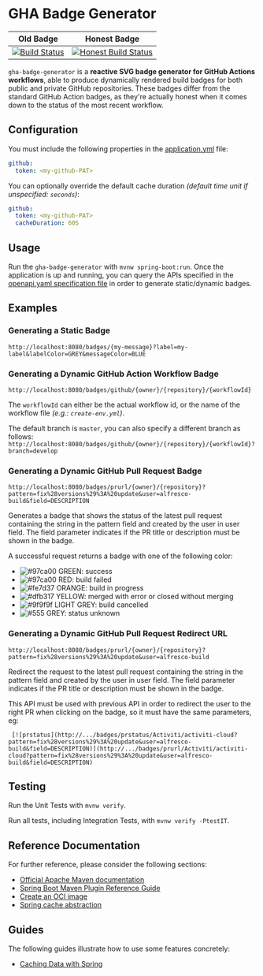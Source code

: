 # GHA Badge Generator

| Old Badge | Honest Badge |
|-----------|--------------|
| [![Build Status](https://github.com/Alfresco/alfresco-community-repo/actions/workflows/hackathon.yml/badge.svg?branch=hack/hackathon-demo)](https://github.com/Alfresco/alfresco-community-repo/actions?query=branch%3Ahack%2Fhackathon-demo) | [![Honest Build Status](https://mvdaxgtsxz.eu-west-1.awsapprunner.com/badges/github/Alfresco/alfresco-community-repo/hackathon.yml?branch=hack/hackathon-demo)](https://github.com/Alfresco/alfresco-community-repo/actions?query=branch%3Ahack%2Fhackathon-demo) |

`gha-badge-generator` is a **reactive SVG badge generator for GitHub Actions workflows**, able to produce dynamically rendered build badges for both public and private GitHub repositories.
These badges differ from the standard GitHub Action badges, as they're actually honest when it comes down to the status of the most recent workflow.

## Configuration

You must include the following properties in the [application.yml](https://github.com/AlfrescoLabs/gha-monitoring/blob/main/apps/gha-badge-generator/src/main/resources/config/application.yml) file:

```yaml
github:
  token: <my-github-PAT>
```

You can optionally override the default cache duration _(default time unit if unspecified: `seconds`)_:

```yaml
github:
  token: <my-github-PAT>
  cacheDuration: 60S
```

## Usage

Run the `gha-badge-generator` with `mvnw spring-boot:run`.
Once the application is up and running, you can query the APIs specified in the [openapi.yaml specification file](https://github.com/AlfrescoLabs/gha-monitoring/blob/main/apps/gha-badge-generator/src/main/resources/openapi/openapi.yaml) in order to generate static/dynamic badges.

## Examples

### Generating a Static Badge

`http://localhost:8080/badges/{my-message}?label=my-label&labelColor=GREY&messageColor=BLUE`

### Generating a Dynamic GitHub Action Workflow Badge

`http://localhost:8080/badges/github/{owner}/{repository}/{workflowId}`

The `workflowId` can either be the actual workflow id, or the name of the workflow file _(e.g.: `create-env.yml`)_.

The default branch is `master`, you can also specify a different branch as follows:
`http://localhost:8080/badges/github/{owner}/{repository}/{workflowId}?branch=develop`

### Generating a Dynamic GitHub Pull Request Badge

`http://localhost:8080/badges/prurl/{owner}/{repository}?pattern=fix%28versions%29%3A%20update&user=alfresco-build&field=DESCRIPTION`

Generates a badge that shows the status of the latest pull request containing the string in the pattern field and created by the user in user field. The field parameter indicates if the PR title or description must be shown in the badge.

A successful request returns a badge with one of the following color:
* ![#97ca00](https://via.placeholder.com/15/97ca00/97ca00.png) GREEN: success
* ![#97ca00](https://via.placeholder.com/15/e05d44/e05d44.png) RED: build failed
* ![#fe7d37](https://via.placeholder.com/15/fe7d37/fe7d37.png) ORANGE: build in progress
* ![#dfb317](https://via.placeholder.com/15/dfb317/dfb317.png) YELLOW: merged with error or closed without merging
* ![#9f9f9f](https://via.placeholder.com/15/9f9f9f/9f9f9f.png) LIGHT GREY: build cancelled
* ![#555](https://via.placeholder.com/15/555/555.png) GREY: status unknown

### Generating a Dynamic GitHub Pull Request Redirect URL

`http://localhost:8080/badges/prurl/{owner}/{repository}?pattern=fix%28versions%29%3A%20update&user=alfresco-build`

Redirect the request to the latest pull request containing the string in the pattern field and created by the user in user field. The field parameter indicates if the PR title or description must be shown in the badge.

This API must be used with previous API in order to redirect the user to the right PR when clicking on the badge, so it must have the same parameters, eg:

`
[![prstatus](http://.../badges/prstatus/Activiti/activiti-cloud?pattern=fix%28versions%29%3A%20update&user=alfresco-build&field=DESCRIPTION)](http://.../badges/prurl/Activiti/activiti-cloud?pattern=fix%28versions%29%3A%20update&user=alfresco-build&field=DESCRIPTION)`

## Testing

Run the Unit Tests with `mvnw verify`. 

Run all tests, including Integration Tests, with `mvnw verify -PtestIT`.

## Reference Documentation

For further reference, please consider the following sections:

* [Official Apache Maven documentation](https://maven.apache.org/guides/index.html)
* [Spring Boot Maven Plugin Reference Guide](https://docs.spring.io/spring-boot/docs/2.7.3/maven-plugin/reference/html/)
* [Create an OCI image](https://docs.spring.io/spring-boot/docs/2.7.3/maven-plugin/reference/html/#build-image)
* [Spring cache abstraction](https://docs.spring.io/spring-boot/docs/2.7.3/reference/htmlsingle/#boot-features-caching)

## Guides

The following guides illustrate how to use some features concretely:

* [Caching Data with Spring](https://spring.io/guides/gs/caching/)
